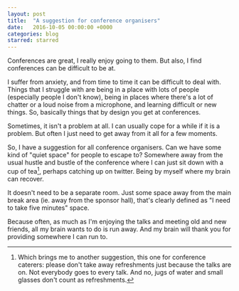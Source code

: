 ```yaml
---
layout: post
title:  "A suggestion for conference organisers"
date:   2016-10-05 00:00:00 +0000
categories: blog
starred: starred
---
```


Conferences are great, I really enjoy going to them. But also, I find conferences can be difficult to be at.

I suffer from anxiety, and from time to time it can be difficult to deal with. Things that I struggle with are being in a place with lots of people (especially people I don't know), being in places where there's a lot of chatter or a loud noise from a microphone, and learning difficult or new things. So, basically things that by design you get at conferences.

Sometimes, it isn't a problem at all. I can usually cope for a while if it is a problem. But often I just need to get away from it all for a few moments.

So, I have a suggestion for all conference organisers. Can we have some kind of "quiet space" for people to escape to? Somewhere away from the usual hustle and bustle of the conference where I can just sit down with a cup of tea[^1], perhaps catching up on twitter. Being by myself where my brain can recover.

It doesn't need to be a separate room. Just some space away from the main break area (ie. away from the sponsor hall), that's clearly defined as "I need to take five minutes" space.

Because often, as much as I'm enjoying the talks and meeting old and new friends, all my brain wants to do is run away. And my brain will thank you for providing somewhere I can run to.

[^1]: Which brings me to another suggestion, this one for conference caterers: please don't take away refreshments just because the talks are on. Not everybody goes to every talk. And no, jugs of water and small glasses don't count as refreshments.